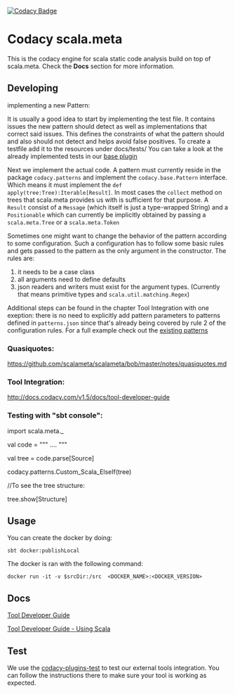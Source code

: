 [![Codacy Badge](https://api.codacy.com/project/badge/grade/448773a482094001a1104979ca00350c)](https://www.codacy.com)

# Codacy scala.meta

This is the codacy engine for scala static code analysis build on top of scala.meta.
Check the **Docs** section for more information.

## Developing

implementing a new Pattern:

It is usually a good idea to start by implementing the test file. It contains issues the new pattern should detect as well as implementations that correct said issues. This defines the constraints of what the pattern should and also should not detect and helps avoid false positives.
To create a testfile add it to the resources under docs/tests/
You can take a look at the already implemented tests in our [base plugin](https://github.com/codacy/codacy-scalameta/tree/master/patterns-base/src/main/resources/docs/tests)

Next we implement the actual code. A pattern must currently reside in the package ```codacy.patterns```
and implement the ```codacy.base.Pattern``` interface. Which means it must implement the
```def apply(tree:Tree):Iterable[Result]```. In most cases the ```collect``` method on trees that scala.meta provides us with is sufficient for that purpose.
A ```Result``` consist of a ```Message``` (which itself is just a type-wrapped String) and a ```Positionable``` which can currently be implicitly obtained by passing a ```scala.meta.Tree``` or a ```scala.meta.Token```

Sometimes one might want to change the behavior of the pattern according to some configuration. Such a configuration has to follow some basic rules and gets passed to the pattern as the only argument in the constructor.
The rules are:

1) it needs to be a case class
2) all arguments need to define defaults
3) json readers and writers must exist for the argument types. (Currently that means primitive types and ```scala.util.matching.Regex```)

Additional steps can be found in the chapter Tool Integration with one exeption: there is no need to explicitly add pattern parameters to patterns defined in ```patterns.json``` since that's already being covered by rule 2 of the configuration rules.
For a full example check out the [existing patterns](https://github.com/codacy/codacy-scalameta/tree/master/patterns-base/src/main)

### Quasiquotes:
https://github.com/scalameta/scalameta/bob/master/notes/quasiquotes.md

### Tool Integration:
http://docs.codacy.com/v1.5/docs/tool-developer-guide

### Testing with "sbt console":

import scala.meta._

val code = """ .... """

val tree = code.parse[Source]

codacy.patterns.Custom_Scala_ElseIf(tree)

//To see the tree structure:

tree.show[Structure]

## Usage

You can create the docker by doing:

```
sbt docker:publishLocal
```

The docker is ran with the following command:

```
docker run -it -v $srcDir:/src  <DOCKER_NAME>:<DOCKER_VERSION>
```

## Docs

[Tool Developer Guide](http://docs.codacy.com/v1.5/docs/tool-developer-guide)

[Tool Developer Guide - Using Scala](http://docs.codacy.com/v1.5/docs/tool-developer-guide-using-scala)

## Test

We use the [codacy-plugins-test](https://github.com/codacy/codacy-plugins-test) to test our external tools integration.
You can follow the instructions there to make sure your tool is working as expected.
